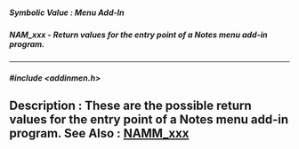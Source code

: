 ##### Symbolic Value : Menu Add-In
##### NAM_xxx - Return values for the entry point of a Notes menu add-in program.
---
##### #include <addinmen.h>
**Description :**
These are the possible return values for the entry point of a Notes menu add-in 
program.
**See Also :**
[NAMM_xxx](D:/md_files/NAMM_xxx.md)
---
